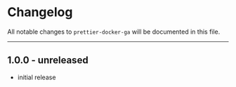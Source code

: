 # Changelog

All notable changes to `prettier-docker-ga` will be documented in this file.

---

## 1.0.0 - unreleased

- initial release
